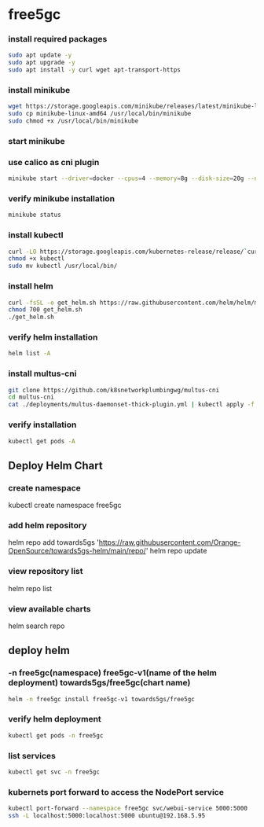 # free5gc

### install required packages
```bash
sudo apt update -y
sudo apt upgrade -y
sudo apt install -y curl wget apt-transport-https
```

### install minikube
```bash
wget https://storage.googleapis.com/minikube/releases/latest/minikube-linux-amd64
sudo cp minikube-linux-amd64 /usr/local/bin/minikube
sudo chmod +x /usr/local/bin/minikube
```

### start minikube
### use calico as cni plugin
```bash
minikube start --driver=docker --cpus=4 --memory=8g --disk-size=20g --network-plugin=cni --cni=calico
```

### verify minikube installation
```bash
minikube status
```

### install kubectl
```bash
curl -LO https://storage.googleapis.com/kubernetes-release/release/`curl -s https://storage.googleapis.com/kubernetes-release/release/stable.txt`/bin/linux/amd64/kubectl
chmod +x kubectl
sudo mv kubectl /usr/local/bin/
```

### install helm
```bash
curl -fsSL -o get_helm.sh https://raw.githubusercontent.com/helm/helm/master/scripts/get-helm-3
chmod 700 get_helm.sh
./get_helm.sh
```

### verify helm installation
```bash
helm list -A
```

### install multus-cni
```bash
git clone https://github.com/k8snetworkplumbingwg/multus-cni
cd multus-cni
cat ./deployments/multus-daemonset-thick-plugin.yml | kubectl apply -f -
```

### verify installation
```bash
kubectl get pods -A
```

## Deploy Helm Chart


### create namespace 
kubectl create namespace free5gc

### add helm repository
helm repo add towards5gs 'https://raw.githubusercontent.com/Orange-OpenSource/towards5gs-helm/main/repo/'
helm repo update

### view repository list
helm repo list


### view available charts
helm search repo


## deploy helm
### -n free5gc(namespace) free5gc-v1(name of the helm deployment) towards5gs/free5gc(chart name)
```bash
helm -n free5gc install free5gc-v1 towards5gs/free5gc
```

### verify helm deployment
```bash
kubectl get pods -n free5gc
```


### list services
```bash
kubectl get svc -n free5gc
```

### kubernets port forward to access the NodePort service
```bash
kubectl port-forward --namespace free5gc svc/webui-service 5000:5000
ssh -L localhost:5000:localhost:5000 ubuntu@192.168.5.95
```
